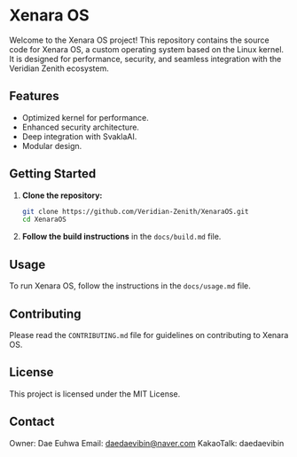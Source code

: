 # Xenara OS

Welcome to the Xenara OS project! This repository contains the source code for Xenara OS, a custom operating system based on the Linux kernel. It is designed for performance, security, and seamless integration with the Veridian Zenith ecosystem.

## Features

* Optimized kernel for performance.
* Enhanced security architecture.
* Deep integration with SvaklaAI.
* Modular design.

## Getting Started

1. **Clone the repository:**
   ```sh
   git clone https://github.com/Veridian-Zenith/XenaraOS.git
   cd XenaraOS
   ```

2. **Follow the build instructions** in the `docs/build.md` file.

## Usage

To run Xenara OS, follow the instructions in the `docs/usage.md` file.

## Contributing

Please read the `CONTRIBUTING.md` file for guidelines on contributing to Xenara OS.

## License

This project is licensed under the MIT License.

## Contact

Owner: Dae Euhwa
Email: daedaevibin@naver.com
KakaoTalk: daedaevibin

